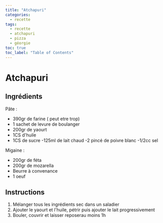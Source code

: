 ```yaml
---
title: "Atchapuri"
categories:
  - recette
tags:
  - recette
  - atchapuri
  - pizza
  - géorgie
toc: true
toc_label: "Table of Contents"
---
```


# Atchapuri

## Ingrédients

Pâte :
- 390gr de farine ( peut etre trop)
- 1 sachet de levure de boulanger
- 200gr de yaourt
- 1CS d'huile
- 1CS de sucre
 -125ml de lait chaud
 -2 pincé de poivre blanc
 -1/2cc sel

Migaine :
- 200gr de féta
- 200gr de mozarella
- Beurre à convenance
- 1 oeuf 

## Instructions

1. Mélanger tous les ingrédients sec dans un saladier
2. Ajouter le yaourt et l'huile, pétrir puis ajouter le lait progressivement
3. Bouler, couvrir et laisser reposerau moins 1h

